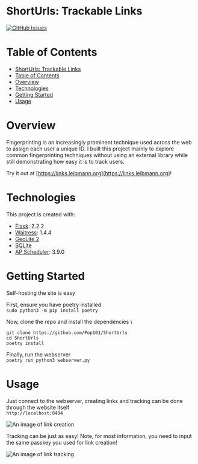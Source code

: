 # ShortUrls: Trackable Links

[![GitHub issues](https://img.shields.io/github/issues/Pop101/ShortUrls)]([https://](https://github.com/Pop101/ShortUrls/issues))

# Table of Contents

- [ShortUrls: Trackable Links](#shorturls-trackable-links)
- [Table of Contents](#table-of-contents)
- [Overview](#overview)
- [Technologies](#technologies)
- [Getting Started](#getting-started)
- [Usage](#usage)

# Overview

Fingerprinting is an increasingly prominent technique used across the web to assign each user a unique ID.
I built this project mainly to explore common fingerprinting techniques without using an external library while
still demonstrating how easy it is to track users.

Try it out at [https://links.leibmann.org](https://links.leibmann.org)!

# Technologies

This project is created with:

- [Flask](https://flask.palletsprojects.com/en/2.2.x/): 2.2.2
- [Waitress](https://docs.pylonsproject.org/projects/waitress/en/stable/): 1.4.4
- [GeoLite 2](https://dev.maxmind.com/geoip/geolite2-free-geolocation-data)
- [SQLite](https://www.sqlite.org/index.html)
- [AP Scheduler](https://apscheduler.readthedocs.io/en/stable/): 3.9.0
  
# Getting Started

Self-hosting the site is easy

First, ensure you have poetry installed \
```sudo python3 -m pip install poetry```

Now, clone the repo and install the dependencies \
```
git clone https://github.com/Pop101/ShortUrls
cd ShortUrls
poetry install
```

Finally, run the webserver \
```poetry run python3 webserver.py```

# Usage

Just connect to the webserver, creating links and tracking can be done through the website itself \
```http://localhost:8484```

![An image of link creation](.github/create.png)

Tracking can be just as easy! Note, for most information, you need to input the same
passkey you used for link creation!

![An image of link tracking](.github/track.png)
